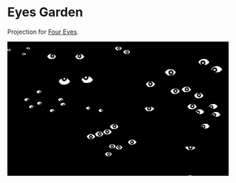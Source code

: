 # Eyes Garden

Projection for [Four Eyes](http://foureyes.studio).

![Many eyes opening and closing on a black background](resources/screenshot.gif)
